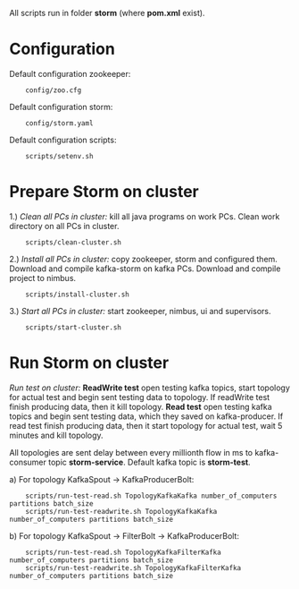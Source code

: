 All scripts run in folder <b>storm</b> (where <b>pom.xml</b> exist).

Configuration
============================

Default configuration zookeeper:

        config/zoo.cfg

Default configuration storm:

        config/storm.yaml

Default configuration scripts:

        scripts/setenv.sh


Prepare Storm on cluster
============================

1.) <i>Clean all PCs in cluster:</i> kill all java programs on work PCs.
Clean work directory on all PCs in cluster.

        scripts/clean-cluster.sh

2.) <i>Install all PCs in cluster:</i> copy zookeeper, storm and configured them.
Download and compile kafka-storm on kafka PCs. Download and compile project to nimbus.

        scripts/install-cluster.sh

3.) <i>Start all PCs in cluster:</i> start zookeeper, nimbus, ui and supervisors.

        scripts/start-cluster.sh

Run Storm on cluster
============================

<i>Run test on cluster:</i> <b>ReadWrite test</b> open testing kafka topics, start topology for actual test
and begin sent testing data to topology. If readWrite test finish producing data, then it kill topology.
<b>Read test</b> open testing kafka topics and begin sent testing data, which they saved on kafka-producer.
If read test finish producing data, then it start topology for actual test, wait 5 minutes and kill topology.

All topologies are sent delay between every millionth flow in ms to kafka-consumer topic <b>storm-service</b>.
Default kafka topic is <b>storm-test</b>.

a) For topology KafkaSpout -> KafkaProducerBolt:

        scripts/run-test-read.sh TopologyKafkaKafka number_of_computers partitions batch_size
        scripts/run-test-readwrite.sh TopologyKafkaKafka number_of_computers partitions batch_size

b) For topology KafkaSpout -> FilterBolt -> KafkaProducerBolt:

        scripts/run-test-read.sh TopologyKafkaFilterKafka number_of_computers partitions batch_size
        scripts/run-test-readwrite.sh TopologyKafkaFilterKafka number_of_computers partitions batch_size
